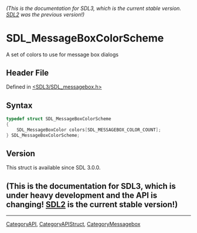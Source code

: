 ###### (This is the documentation for SDL3, which is the current stable version. [SDL2](https://wiki.libsdl.org/SDL2/) was the previous version!)
# SDL_MessageBoxColorScheme

A set of colors to use for message box dialogs

## Header File

Defined in [<SDL3/SDL_messagebox.h>](https://github.com/libsdl-org/SDL/blob/main/include/SDL3/SDL_messagebox.h)

## Syntax

```c
typedef struct SDL_MessageBoxColorScheme
{
    SDL_MessageBoxColor colors[SDL_MESSAGEBOX_COLOR_COUNT];
} SDL_MessageBoxColorScheme;
```

## Version

This struct is available since SDL 3.0.0.

## (This is the documentation for SDL3, which is under heavy development and the API is changing! [SDL2](https://wiki.libsdl.org/SDL2/) is the current stable version!)



----
[CategoryAPI](CategoryAPI), [CategoryAPIStruct](CategoryAPIStruct), [CategoryMessagebox](CategoryMessagebox)

